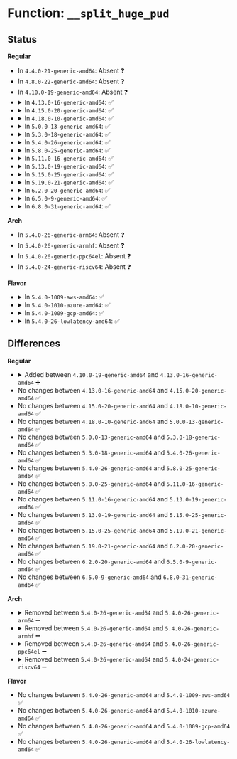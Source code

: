 # Function: <code>__split_huge_pud</code>

## Status
<b>Regular</b>
<ul>
<li>
In <code>4.4.0-21-generic-amd64</code>: Absent ❓
</li>
<li>
In <code>4.8.0-22-generic-amd64</code>: Absent ❓
</li>
<li>
In <code>4.10.0-19-generic-amd64</code>: Absent ❓
</li>
<li>
<details>
<summary>In <code>4.13.0-16-generic-amd64</code>: ✅</summary>

```c
void __split_huge_pud(struct vm_area_struct * vma, pud_t * pud, long unsigned int address)
```

```json
{
  "name": "__split_huge_pud",
  "collision_type": "Unique Global",
  "inline_type": "No",
  "funcs": [
    {
      "addr": 18446744071581157040,
      "name": "__split_huge_pud",
      "external": true,
      "loc": "mm/huge_memory.c:1905",
      "file": "mm/huge_memory.c",
      "inline": "seen, unknown",
      "caller_inline": [],
      "caller_func": []
    }
  ],
  "symbols": [
    {
      "addr": 18446744071581157040,
      "name": "__split_huge_pud",
      "section": ".text",
      "bind": "STB_GLOBAL",
      "size": 274
    }
  ]
}
```
</details>
</li>
<li>
<details>
<summary>In <code>4.15.0-20-generic-amd64</code>: ✅</summary>

```c
void __split_huge_pud(struct vm_area_struct * vma, pud_t * pud, long unsigned int address)
```

```json
{
  "name": "__split_huge_pud",
  "collision_type": "Unique Global",
  "inline_type": "No",
  "funcs": [
    {
      "addr": 18446744071581279664,
      "name": "__split_huge_pud",
      "external": true,
      "loc": "mm/huge_memory.c:2012",
      "file": "mm/huge_memory.c",
      "inline": "seen, unknown",
      "caller_inline": [],
      "caller_func": []
    }
  ],
  "symbols": [
    {
      "addr": 18446744071581279664,
      "name": "__split_huge_pud",
      "section": ".text",
      "bind": "STB_GLOBAL",
      "size": 282
    }
  ]
}
```
</details>
</li>
<li>
<details>
<summary>In <code>4.18.0-10-generic-amd64</code>: ✅</summary>

```c
void __split_huge_pud(struct vm_area_struct * vma, pud_t * pud, long unsigned int address)
```

```json
{
  "name": "__split_huge_pud",
  "collision_type": "Unique Global",
  "inline_type": "No",
  "funcs": [
    {
      "addr": 18446744071581428176,
      "name": "__split_huge_pud",
      "external": true,
      "loc": "mm/huge_memory.c:2000",
      "file": "mm/huge_memory.c",
      "inline": "seen, unknown",
      "caller_inline": [],
      "caller_func": []
    }
  ],
  "symbols": [
    {
      "addr": 18446744071581428176,
      "name": "__split_huge_pud",
      "section": ".text",
      "bind": "STB_GLOBAL",
      "size": 260
    }
  ]
}
```
</details>
</li>
<li>
<details>
<summary>In <code>5.0.0-13-generic-amd64</code>: ✅</summary>

```c
void __split_huge_pud(struct vm_area_struct * vma, pud_t * pud, long unsigned int address)
```

```json
{
  "name": "__split_huge_pud",
  "collision_type": "Unique Global",
  "inline_type": "No",
  "funcs": [
    {
      "addr": 18446744071581513952,
      "name": "__split_huge_pud",
      "external": true,
      "loc": "mm/huge_memory.c:2020",
      "file": "mm/huge_memory.c",
      "inline": "seen, unknown",
      "caller_inline": [],
      "caller_func": [
        "mm/pagewalk.c:walk_pgd_range"
      ]
    }
  ],
  "symbols": [
    {
      "addr": 18446744071581513952,
      "name": "__split_huge_pud",
      "section": ".text",
      "bind": "STB_GLOBAL",
      "size": 310
    }
  ]
}
```
</details>
</li>
<li>
<details>
<summary>In <code>5.3.0-18-generic-amd64</code>: ✅</summary>

```c
void __split_huge_pud(struct vm_area_struct * vma, pud_t * pud, long unsigned int address)
```

```json
{
  "name": "__split_huge_pud",
  "collision_type": "Unique Global",
  "inline_type": "No",
  "funcs": [
    {
      "addr": 18446744071581623536,
      "name": "__split_huge_pud",
      "external": true,
      "loc": "mm/huge_memory.c:2076",
      "file": "mm/huge_memory.c",
      "inline": "seen, unknown",
      "caller_inline": [],
      "caller_func": [
        "mm/pagewalk.c:walk_pgd_range",
        "mm/hmm.c:hmm_vma_walk_pud"
      ]
    }
  ],
  "symbols": [
    {
      "addr": 18446744071581623536,
      "name": "__split_huge_pud",
      "section": ".text",
      "bind": "STB_GLOBAL",
      "size": 345
    }
  ]
}
```
</details>
</li>
<li>
<details>
<summary>In <code>5.4.0-26-generic-amd64</code>: ✅</summary>

```c
void __split_huge_pud(struct vm_area_struct * vma, pud_t * pud, long unsigned int address)
```

```json
{
  "name": "__split_huge_pud",
  "collision_type": "Unique Global",
  "inline_type": "No",
  "funcs": [
    {
      "addr": 18446744071581694400,
      "name": "__split_huge_pud",
      "external": true,
      "loc": "mm/huge_memory.c:2081",
      "file": "mm/huge_memory.c",
      "inline": "seen, unknown",
      "caller_inline": [],
      "caller_func": [
        "mm/pagewalk.c:walk_pgd_range",
        "mm/hmm.c:hmm_vma_walk_pud"
      ]
    }
  ],
  "symbols": [
    {
      "addr": 18446744071581694400,
      "name": "__split_huge_pud",
      "section": ".text",
      "bind": "STB_GLOBAL",
      "size": 349
    }
  ]
}
```
</details>
</li>
<li>
<details>
<summary>In <code>5.8.0-25-generic-amd64</code>: ✅</summary>

```c
void __split_huge_pud(struct vm_area_struct * vma, pud_t * pud, long unsigned int address)
```

```json
{
  "name": "__split_huge_pud",
  "collision_type": "Unique Global",
  "inline_type": "No",
  "funcs": [
    {
      "addr": 18446744071581911952,
      "name": "__split_huge_pud",
      "external": true,
      "loc": "mm/huge_memory.c:1954",
      "file": "mm/huge_memory.c",
      "inline": "seen, unknown",
      "caller_inline": [],
      "caller_func": [
        "mm/memory.c:__handle_mm_fault",
        "mm/memory.c:unmap_page_range"
      ]
    }
  ],
  "symbols": [
    {
      "addr": 18446744071581911952,
      "name": "__split_huge_pud",
      "section": ".text",
      "bind": "STB_GLOBAL",
      "size": 349
    }
  ]
}
```
</details>
</li>
<li>
<details>
<summary>In <code>5.11.0-16-generic-amd64</code>: ✅</summary>

```c
void __split_huge_pud(struct vm_area_struct * vma, pud_t * pud, long unsigned int address)
```

```json
{
  "name": "__split_huge_pud",
  "collision_type": "Unique Global",
  "inline_type": "No",
  "funcs": [
    {
      "addr": 18446744071581957152,
      "name": "__split_huge_pud",
      "external": true,
      "loc": "mm/huge_memory.c:1969",
      "file": "mm/huge_memory.c",
      "inline": "seen, unknown",
      "caller_inline": [],
      "caller_func": [
        "mm/memory.c:__handle_mm_fault",
        "mm/memory.c:unmap_page_range",
        "mm/huge_memory.c:copy_huge_pud"
      ]
    }
  ],
  "symbols": [
    {
      "addr": 18446744071581957152,
      "name": "__split_huge_pud",
      "section": ".text",
      "bind": "STB_GLOBAL",
      "size": 349
    }
  ]
}
```
</details>
</li>
<li>
<details>
<summary>In <code>5.13.0-19-generic-amd64</code>: ✅</summary>

```c
void __split_huge_pud(struct vm_area_struct * vma, pud_t * pud, long unsigned int address)
```

```json
{
  "name": "__split_huge_pud",
  "collision_type": "Unique Global",
  "inline_type": "No",
  "funcs": [
    {
      "addr": 18446744071581983184,
      "name": "__split_huge_pud",
      "external": true,
      "loc": "mm/huge_memory.c:1976",
      "file": "mm/huge_memory.c",
      "inline": "seen, unknown",
      "caller_inline": [],
      "caller_func": [
        "mm/memory.c:__handle_mm_fault",
        "mm/memory.c:unmap_page_range",
        "mm/huge_memory.c:copy_huge_pud"
      ]
    }
  ],
  "symbols": [
    {
      "addr": 18446744071581983184,
      "name": "__split_huge_pud",
      "section": ".text",
      "bind": "STB_GLOBAL",
      "size": 349
    }
  ]
}
```
</details>
</li>
<li>
<details>
<summary>In <code>5.15.0-25-generic-amd64</code>: ✅</summary>

```c
void __split_huge_pud(struct vm_area_struct * vma, pud_t * pud, long unsigned int address)
```

```json
{
  "name": "__split_huge_pud",
  "collision_type": "Unique Global",
  "inline_type": "No",
  "funcs": [
    {
      "addr": 18446744071582285168,
      "name": "__split_huge_pud",
      "external": true,
      "loc": "mm/huge_memory.c:1899",
      "file": "mm/huge_memory.c",
      "inline": "seen, unknown",
      "caller_inline": [],
      "caller_func": [
        "mm/memory.c:__handle_mm_fault",
        "mm/memory.c:unmap_page_range",
        "mm/huge_memory.c:copy_huge_pud"
      ]
    }
  ],
  "symbols": [
    {
      "addr": 18446744071582285168,
      "name": "__split_huge_pud",
      "section": ".text",
      "bind": "STB_GLOBAL",
      "size": 349
    }
  ]
}
```
</details>
</li>
<li>
<details>
<summary>In <code>5.19.0-21-generic-amd64</code>: ✅</summary>

```c
void __split_huge_pud(struct vm_area_struct * vma, pud_t * pud, long unsigned int address)
```

```json
{
  "name": "__split_huge_pud",
  "collision_type": "Unique Global",
  "inline_type": "No",
  "funcs": [
    {
      "addr": 18446744071582769648,
      "name": "__split_huge_pud",
      "external": true,
      "loc": "mm/huge_memory.c:1925",
      "file": "mm/huge_memory.c",
      "inline": "seen, unknown",
      "caller_inline": [],
      "caller_func": [
        "mm/memory.c:__handle_mm_fault",
        "mm/memory.c:unmap_page_range"
      ]
    }
  ],
  "symbols": [
    {
      "addr": 18446744071582769648,
      "name": "__split_huge_pud",
      "section": ".text",
      "bind": "STB_GLOBAL",
      "size": 377
    }
  ]
}
```
</details>
</li>
<li>
<details>
<summary>In <code>6.2.0-20-generic-amd64</code>: ✅</summary>

```c
void __split_huge_pud(struct vm_area_struct * vma, pud_t * pud, long unsigned int address)
```

```json
{
  "name": "__split_huge_pud",
  "collision_type": "Unique Global",
  "inline_type": "No",
  "funcs": [
    {
      "addr": 18446744071583304256,
      "name": "__split_huge_pud",
      "external": true,
      "loc": "mm/huge_memory.c:2019",
      "file": "mm/huge_memory.c",
      "inline": "seen, unknown",
      "caller_inline": [],
      "caller_func": [
        "mm/memory.c:__handle_mm_fault",
        "mm/memory.c:unmap_page_range"
      ]
    }
  ],
  "symbols": [
    {
      "addr": 18446744071583304256,
      "name": "__split_huge_pud",
      "section": ".text",
      "bind": "STB_GLOBAL",
      "size": 377
    }
  ]
}
```
</details>
</li>
<li>
<details>
<summary>In <code>6.5.0-9-generic-amd64</code>: ✅</summary>

```c
void __split_huge_pud(struct vm_area_struct * vma, pud_t * pud, long unsigned int address)
```

```json
{
  "name": "__split_huge_pud",
  "collision_type": "Unique Global",
  "inline_type": "No",
  "funcs": [
    {
      "addr": 18446744071583523584,
      "name": "__split_huge_pud",
      "external": true,
      "loc": "mm/huge_memory.c:2008",
      "file": "mm/huge_memory.c",
      "inline": "seen, unknown",
      "caller_inline": [],
      "caller_func": [
        "mm/memory.c:__handle_mm_fault",
        "mm/memory.c:unmap_page_range"
      ]
    }
  ],
  "symbols": [
    {
      "addr": 18446744071583523584,
      "name": "__split_huge_pud",
      "section": ".text",
      "bind": "STB_GLOBAL",
      "size": 366
    }
  ]
}
```
</details>
</li>
<li>
<details>
<summary>In <code>6.8.0-31-generic-amd64</code>: ✅</summary>

```c
void __split_huge_pud(struct vm_area_struct * vma, pud_t * pud, long unsigned int address)
```

```json
{
  "name": "__split_huge_pud",
  "collision_type": "Unique Global",
  "inline_type": "No",
  "funcs": [
    {
      "addr": 18446744071583718320,
      "name": "__split_huge_pud",
      "external": true,
      "loc": "mm/huge_memory.c:2347",
      "file": "mm/huge_memory.c",
      "inline": "seen, unknown",
      "caller_inline": [],
      "caller_func": [
        "mm/memory.c:__handle_mm_fault",
        "mm/memory.c:unmap_page_range"
      ]
    }
  ],
  "symbols": [
    {
      "addr": 18446744071583718320,
      "name": "__split_huge_pud",
      "section": ".text",
      "bind": "STB_GLOBAL",
      "size": 330
    }
  ]
}
```
</details>
</li>
</ul>
<b>Arch</b>
<ul>
<li>
In <code>5.4.0-26-generic-arm64</code>: Absent ❓
</li>
<li>
In <code>5.4.0-26-generic-armhf</code>: Absent ❓
</li>
<li>
In <code>5.4.0-26-generic-ppc64el</code>: Absent ❓
</li>
<li>
In <code>5.4.0-24-generic-riscv64</code>: Absent ❓
</li>
</ul>
<b>Flavor</b>
<ul>
<li>
<details>
<summary>In <code>5.4.0-1009-aws-amd64</code>: ✅</summary>

```c
void __split_huge_pud(struct vm_area_struct * vma, pud_t * pud, long unsigned int address)
```

```json
{
  "name": "__split_huge_pud",
  "collision_type": "Unique Global",
  "inline_type": "No",
  "funcs": [
    {
      "addr": 18446744071581663136,
      "name": "__split_huge_pud",
      "external": true,
      "loc": "mm/huge_memory.c:2081",
      "file": "mm/huge_memory.c",
      "inline": "seen, unknown",
      "caller_inline": [],
      "caller_func": [
        "mm/pagewalk.c:walk_pgd_range",
        "mm/hmm.c:hmm_vma_walk_pud"
      ]
    }
  ],
  "symbols": [
    {
      "addr": 18446744071581663136,
      "name": "__split_huge_pud",
      "section": ".text",
      "bind": "STB_GLOBAL",
      "size": 349
    }
  ]
}
```
</details>
</li>
<li>
<details>
<summary>In <code>5.4.0-1010-azure-amd64</code>: ✅</summary>

```c
void __split_huge_pud(struct vm_area_struct * vma, pud_t * pud, long unsigned int address)
```

```json
{
  "name": "__split_huge_pud",
  "collision_type": "Unique Global",
  "inline_type": "No",
  "funcs": [
    {
      "addr": 18446744071581602928,
      "name": "__split_huge_pud",
      "external": true,
      "loc": "mm/huge_memory.c:2081",
      "file": "mm/huge_memory.c",
      "inline": "seen, unknown",
      "caller_inline": [],
      "caller_func": [
        "mm/pagewalk.c:walk_pgd_range",
        "mm/hmm.c:hmm_vma_walk_pud"
      ]
    }
  ],
  "symbols": [
    {
      "addr": 18446744071581602928,
      "name": "__split_huge_pud",
      "section": ".text",
      "bind": "STB_GLOBAL",
      "size": 325
    }
  ]
}
```
</details>
</li>
<li>
<details>
<summary>In <code>5.4.0-1009-gcp-amd64</code>: ✅</summary>

```c
void __split_huge_pud(struct vm_area_struct * vma, pud_t * pud, long unsigned int address)
```

```json
{
  "name": "__split_huge_pud",
  "collision_type": "Unique Global",
  "inline_type": "No",
  "funcs": [
    {
      "addr": 18446744071581654448,
      "name": "__split_huge_pud",
      "external": true,
      "loc": "mm/huge_memory.c:2081",
      "file": "mm/huge_memory.c",
      "inline": "seen, unknown",
      "caller_inline": [],
      "caller_func": [
        "mm/pagewalk.c:walk_pgd_range",
        "mm/hmm.c:hmm_vma_walk_pud"
      ]
    }
  ],
  "symbols": [
    {
      "addr": 18446744071581654448,
      "name": "__split_huge_pud",
      "section": ".text",
      "bind": "STB_GLOBAL",
      "size": 349
    }
  ]
}
```
</details>
</li>
<li>
<details>
<summary>In <code>5.4.0-26-lowlatency-amd64</code>: ✅</summary>

```c
void __split_huge_pud(struct vm_area_struct * vma, pud_t * pud, long unsigned int address)
```

```json
{
  "name": "__split_huge_pud",
  "collision_type": "Unique Global",
  "inline_type": "No",
  "funcs": [
    {
      "addr": 18446744071581720848,
      "name": "__split_huge_pud",
      "external": true,
      "loc": "mm/huge_memory.c:2081",
      "file": "mm/huge_memory.c",
      "inline": "seen, unknown",
      "caller_inline": [],
      "caller_func": [
        "mm/pagewalk.c:walk_pgd_range",
        "mm/hmm.c:hmm_vma_walk_pud"
      ]
    }
  ],
  "symbols": [
    {
      "addr": 18446744071581720848,
      "name": "__split_huge_pud",
      "section": ".text",
      "bind": "STB_GLOBAL",
      "size": 343
    }
  ]
}
```
</details>
</li>
</ul>

## Differences
<b>Regular</b>
<ul>
<li>
<details>
<summary>Added between <code>4.10.0-19-generic-amd64</code> and <code>4.13.0-16-generic-amd64</code> ➕</summary>

```c
void __split_huge_pud(struct vm_area_struct * vma, pud_t * pud, long unsigned int address)
```
</details>
</li>
<li>
No changes between <code>4.13.0-16-generic-amd64</code> and <code>4.15.0-20-generic-amd64</code> ✅
</li>
<li>
No changes between <code>4.15.0-20-generic-amd64</code> and <code>4.18.0-10-generic-amd64</code> ✅
</li>
<li>
No changes between <code>4.18.0-10-generic-amd64</code> and <code>5.0.0-13-generic-amd64</code> ✅
</li>
<li>
No changes between <code>5.0.0-13-generic-amd64</code> and <code>5.3.0-18-generic-amd64</code> ✅
</li>
<li>
No changes between <code>5.3.0-18-generic-amd64</code> and <code>5.4.0-26-generic-amd64</code> ✅
</li>
<li>
No changes between <code>5.4.0-26-generic-amd64</code> and <code>5.8.0-25-generic-amd64</code> ✅
</li>
<li>
No changes between <code>5.8.0-25-generic-amd64</code> and <code>5.11.0-16-generic-amd64</code> ✅
</li>
<li>
No changes between <code>5.11.0-16-generic-amd64</code> and <code>5.13.0-19-generic-amd64</code> ✅
</li>
<li>
No changes between <code>5.13.0-19-generic-amd64</code> and <code>5.15.0-25-generic-amd64</code> ✅
</li>
<li>
No changes between <code>5.15.0-25-generic-amd64</code> and <code>5.19.0-21-generic-amd64</code> ✅
</li>
<li>
No changes between <code>5.19.0-21-generic-amd64</code> and <code>6.2.0-20-generic-amd64</code> ✅
</li>
<li>
No changes between <code>6.2.0-20-generic-amd64</code> and <code>6.5.0-9-generic-amd64</code> ✅
</li>
<li>
No changes between <code>6.5.0-9-generic-amd64</code> and <code>6.8.0-31-generic-amd64</code> ✅
</li>
</ul>
<b>Arch</b>
<ul>
<li>
<details>
<summary>Removed between <code>5.4.0-26-generic-amd64</code> and <code>5.4.0-26-generic-arm64</code> ➖</summary>

```c
void __split_huge_pud(struct vm_area_struct * vma, pud_t * pud, long unsigned int address)
```
</details>
</li>
<li>
<details>
<summary>Removed between <code>5.4.0-26-generic-amd64</code> and <code>5.4.0-26-generic-armhf</code> ➖</summary>

```c
void __split_huge_pud(struct vm_area_struct * vma, pud_t * pud, long unsigned int address)
```
</details>
</li>
<li>
<details>
<summary>Removed between <code>5.4.0-26-generic-amd64</code> and <code>5.4.0-26-generic-ppc64el</code> ➖</summary>

```c
void __split_huge_pud(struct vm_area_struct * vma, pud_t * pud, long unsigned int address)
```
</details>
</li>
<li>
<details>
<summary>Removed between <code>5.4.0-26-generic-amd64</code> and <code>5.4.0-24-generic-riscv64</code> ➖</summary>

```c
void __split_huge_pud(struct vm_area_struct * vma, pud_t * pud, long unsigned int address)
```
</details>
</li>
</ul>
<b>Flavor</b>
<ul>
<li>
No changes between <code>5.4.0-26-generic-amd64</code> and <code>5.4.0-1009-aws-amd64</code> ✅
</li>
<li>
No changes between <code>5.4.0-26-generic-amd64</code> and <code>5.4.0-1010-azure-amd64</code> ✅
</li>
<li>
No changes between <code>5.4.0-26-generic-amd64</code> and <code>5.4.0-1009-gcp-amd64</code> ✅
</li>
<li>
No changes between <code>5.4.0-26-generic-amd64</code> and <code>5.4.0-26-lowlatency-amd64</code> ✅
</li>
</ul>
